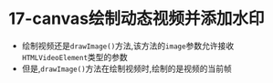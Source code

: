 # 17-canvas绘制动态视频并添加水印

- 绘制视频还是`drawImage()`方法,该方法的`image`参数允许接收`HTMLVideoElement`类型的参数
- 但是,`drawImage()`方法在绘制视频时,绘制的是视频的当前帧